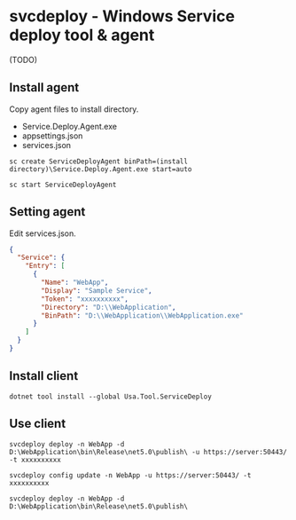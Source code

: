# svcdeploy - Windows Service deploy tool & agent

(TODO)

## Install agent

Copy agent files to install directory.

* Service.Deploy.Agent.exe
* appsettings.json
* services.json

```
sc create ServiceDeployAgent binPath=(install directory)\Service.Deploy.Agent.exe start=auto
```

```
sc start ServiceDeployAgent
```

## Setting agent

Edit services.json.

```json
{
  "Service": {
    "Entry": [
      {
        "Name": "WebApp",
        "Display": "Sample Service",
        "Token": "xxxxxxxxxx",
        "Directory": "D:\\WebApplication",
        "BinPath": "D:\\WebApplication\\WebApplication.exe"
      }
    ]
  }
}
```

## Install client

```
dotnet tool install --global Usa.Tool.ServiceDeploy
```

## Use client

```
svcdeploy deploy -n WebApp -d D:\WebApplication\bin\Release\net5.0\publish\ -u https://server:50443/ -t xxxxxxxxxx
```

```
svcdeploy config update -n WebApp -u https://server:50443/ -t xxxxxxxxxx
```

```
svcdeploy deploy -n WebApp -d D:\WebApplication\bin\Release\net5.0\publish\
```
